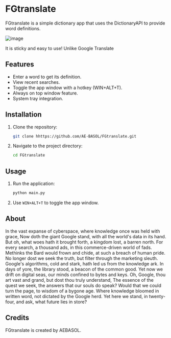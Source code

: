 # FGtranslate

FGtranslate is a simple dictionary app that uses the DictionaryAPI to provide word definitions.

![image](https://github.com/user-attachments/assets/6181fd56-7e6c-4e5e-8948-2be2acf0de50)

It is sticky and easy to use! Unlike Google Translate

## Features

- Enter a word to get its definition.
- View recent searches.
- Toggle the app window with a hotkey (WIN+ALT+T).
- Always on top window feature.
- System tray integration.

## Installation

1. Clone the repository:
    ```sh
    git clone hhttps://github.com/AE-BASOL/FGtranslate.git
    ```
2. Navigate to the project directory:
    ```sh
    cd FGtranslate
    ```


## Usage

1. Run the application:
    ```sh
    python main.py
    ```
2. Use `WIN+ALT+T` to toggle the app window.

## About

In the vast expanse of cyberspace, where knowledge once was held with grace, 
Now doth the giant Google stand, with all the world's data in its hand. 
But oh, what woes hath it brought forth, a kingdom lost, a barren north. 
For every search, a thousand ads, in this commerce-driven world of fads. 
Methinks the Bard would frown and chide, at such a breach of human pride. 
No longer dost we seek the truth, but filter through the marketing sleuth. 
Google's algorithms, cold and stark, hath led us from the knowledge ark. 
In days of yore, the library stood, a beacon of the common good. 
Yet now we drift on digital seas, our minds confined to bytes and keys. 
Oh, Google, thou art vast and grand, but dost thou truly understand, 
The essence of the quest we seek, the answers that our souls do speak? 
Would that we could turn the page, to wisdom of a bygone age. 
Where knowledge bloomed in written word, not dictated by the Google herd. 
Yet here we stand, in twenty-four, and ask, what future lies in store?

## Credits

FGtranslate is created by AEBASOL.
